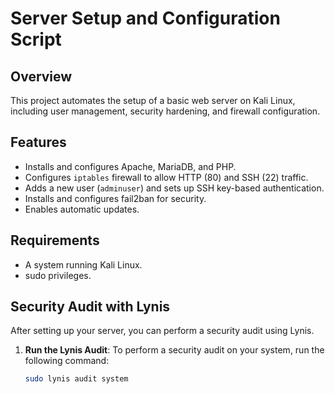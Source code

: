 # Server Setup and Configuration Script

## Overview
This project automates the setup of a basic web server on Kali Linux, including user management, security hardening, and firewall configuration.

## Features
- Installs and configures Apache, MariaDB, and PHP.
- Configures `iptables` firewall to allow HTTP (80) and SSH (22) traffic.
- Adds a new user (`adminuser`) and sets up SSH key-based authentication.
- Installs and configures fail2ban for security.
- Enables automatic updates.

## Requirements
- A system running Kali Linux.
- sudo privileges.

## Security Audit with Lynis

After setting up your server, you can perform a security audit using Lynis.

1. **Run the Lynis Audit**:
   To perform a security audit on your system, run the following command:
   ```bash
   sudo lynis audit system

